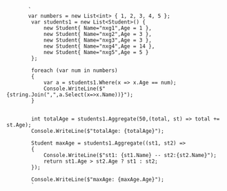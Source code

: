           `
           var numbers = new List<int> { 1, 2, 3, 4, 5 };
            var students1 = new List<Student>() {
                new Student{ Name="nxg1",Age = 1 },
                new Student{ Name="nxg2",Age = 3 },
                new Student{ Name="nxg3",Age = 3 },
                new Student{ Name="nxg4",Age = 14 },
                new Student{ Name="nxg5",Age = 5 }
            };

            foreach (var num in numbers)
            {
                var a = students1.Where(x => x.Age == num);
                Console.WriteLine($"{string.Join(",",a.Select(x=>x.Name))}");
            }


            int totalAge = students1.Aggregate(50,(total, st) => total += st.Age);
            Console.WriteLine($"totalAge: {totalAge}");

            Student maxAge = students1.Aggregate((st1, st2) => 
            {
                Console.WriteLine($"st1: {st1.Name} -- st2:{st2.Name}");
                return st1.Age > st2.Age ? st1 : st2;
            });

            Console.WriteLine($"maxAge: {maxAge.Age}");
            `
            
